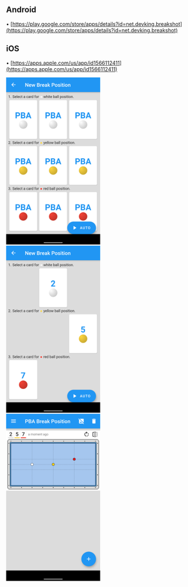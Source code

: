 　

## Android

• [https://play.google.com/store/apps/details?id=net.devking.breakshot](https://play.google.com/store/apps/details?id=net.devking.breakshot)

## iOS

• [https://apps.apple.com/us/app/id1566112411](https://apps.apple.com/us/app/id1566112411)

<img src="/screenshot/en_android-s5_iphone-7/2.png" width="256">
<img src="/screenshot/en_android-s5_iphone-7/3.png" width="256">
<img src="/screenshot/en_android-s5_iphone-7/4.png" width="256">